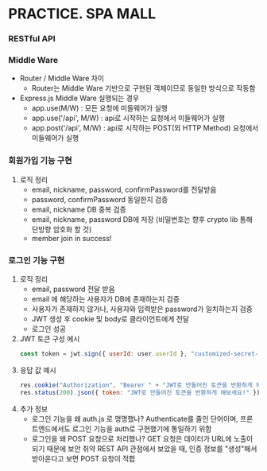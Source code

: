 # PRACTICE. SPA MALL

### RESTful API

### Middle Ware
   - Router / Middle Ware 차이
      * Router는 Middle Ware 기반으로 구현된 객체이므로 동일한 방식으로 작동함
   - Express.js Middle Ware 실행되는 경우
      * app.use(M/W) : 모든 요청에 미들웨어가 실행
      * app.use('/api', M/W) : api로 시작하는 요청에서 미들웨어가 실행
      * app.post('/api', M/W) : api로 시작하는 POST(외 HTTP Method) 요청에서 미들웨어가 실행

### 회원가입 기능 구현
   1. 로직 정리
      - email, nickname, password, confirmPassword를 전달받음
      - password, confirmPassword 동일한지 검증
      - email, nickname DB 중복 검증
      - email, nickname, password DB에 저장 (비밀번호는 향후 crypto lib 통해 단방향 암호화 할 것)
      - member join in success!

### 로그인 기능 구현
   1. 로직 정리
      - email, password 전달 받음
      - email 에 해당하는 사용자가 DB에 존재하는지 검증
      - 사용자가 존재하지 않거나, 사용자와 입력받은 password가 일치하는지 검증
      - JWT 생성 후 cookie 및 body로 클라이언트에게 전달
      - 로그인 성공
   2. JWT 토큰 구성 에시
      ``` javascript
      const token = jwt.sign({ userId: user.userId }, "customized-secret-key");
      ```
   3. 응답 값 예시
      ``` javascript
      res.cookie("Authorization", "Bearer " + "JWT로 만들어진 토큰을 반환하게 해보세요!");
      res.status(200).json({ token: "JWT로 만들어진 토큰을 반환하게 해보세요!" });
      ```
   4. 추가 정보
      - 로그인 기능을 왜 auth.js 로 명명했나?
         Authenticate를 줄인 단어이며,
         프론트엔드에서도 로그인 기능을 auth로 구현했기에 통일하기 위함
      - 로그인을 왜 POST 요청으로 처리했나?
         GET 요청은 데이터가 URL에 노출이 되기 때문에 보안 취약
         REST API 관점에서 보았을 때,
         인증 정보를 "생성"해서 받아온다고 보면 POST 요청이 적합

